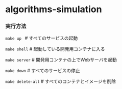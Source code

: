 # algorithms-simulation

### 実行方法
`make up ` # すべてのサービスの起動

`make shell` # 起動している開発用コンテナに入る

`make server` # 開発用コンテナの上でWebサーバを起動

`make down` # すべてのサービスの停止

`make delete-all` # すべてのコンテナとイメージを削除
